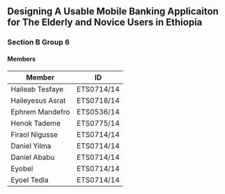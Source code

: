 ## Designing A Usable Mobile Banking Applicaiton for The Elderly and Novice Users in Ethiopia
### Section B Group 6 
#### Members
| Member | ID |
|------------|----|
|Haileab Tesfaye|ETS0714/14|
|Haileyesus Asrat|ETS0718/14|
|Ephrem Mandefro|ETS0536/14|
|Henok Tademe|ETS0775/14|
|Firaol Nigusse|ETS0714/14|
|Daniel Yilma|ETS0714/14|
|Daniel Ababu|ETS0714/14|
|Eyobel|ETS0714/14|
|Eyoel Tedla|ETS0714/14|
